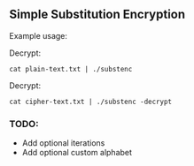 ## Simple Substitution Encryption

Example usage:

Decrypt:

```cat plain-text.txt | ./substenc```


Decrypt:

```cat cipher-text.txt | ./substenc -decrypt```

### TODO:
- Add optional iterations
- Add optional custom alphabet
